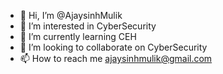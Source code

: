 - 👋 Hi, I’m @AjaysinhMulik
- 👀 I’m interested in CyberSecurity
- 🌱 I’m currently learning CEH
- 💞️ I’m looking to collaborate on CyberSecurity
- 📫 How to reach me ajaysinhmulik@gmail.com

<!---
AjaysinhMulik/AjaysinhMulik is a ✨ special ✨ repository because its `README.md` (this file) appears on your GitHub profile.
You can click the Preview link to take a look at your changes.
--->
